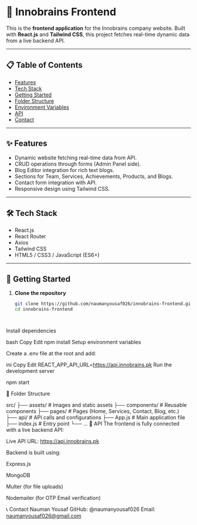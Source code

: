 # 🚀 Innobrains Frontend

This is the **frontend application** for the Innobrains company website. Built with **React.js** and **Tailwind CSS**, this project fetches real-time dynamic data from a live backend API.

---

## 📋 Table of Contents
- [Features](#features)
- [Tech Stack](#tech-stack)
- [Getting Started](#getting-started)
- [Folder Structure](#folder-structure)
- [Environment Variables](#environment-variables)
- [API](#api)
- [Contact](#contact)

---

## ✨ Features
- Dynamic website fetching real-time data from API.
- CRUD operations through forms (Admin Panel side).
- Blog Editor integration for rich text blogs.
- Sections for Team, Services, Achievements, Products, and Blogs.
- Contact form integration with API.
- Responsive design using Tailwind CSS.

---

## 🛠 Tech Stack
- React.js
- React Router
- Axios
- Tailwind CSS
- HTML5 / CSS3 / JavaScript (ES6+)

---

## 🚀 Getting Started

1. **Clone the repository**
   ```bash
   git clone https://github.com/naumanyousaf026/innobrains-frontend.git
   cd innobrains-frontend




Install dependencies

bash
Copy
Edit
npm install
Setup environment variables

Create a .env file at the root and add:

ini
Copy
Edit
REACT_APP_API_URL=https://api.innobrains.pk
Run the development server


npm start

📂 Folder Structure

src/
├── assets/            # Images and static assets
├── components/        # Reusable components
├── pages/             # Pages (Home, Services, Contact, Blog, etc.)
├── api/               # API calls and configurations
├── App.js             # Main application file
├── index.js           # Entry point
└── ...
🔗 API
The frontend is fully connected with a live backend API:

Live API URL:
https://api.innobrains.pk

Backend is built using:

Express.js

MongoDB

Multer (for file uploads)

Nodemailer (for OTP Email verification)

📞 Contact
Nauman Yousaf
GitHub: @naumanyousaf026
Email: naumanyousaf026@gmail.com


